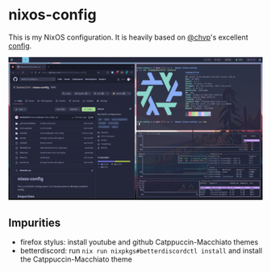 # nixos-config

This is my NixOS configuration. It is heavily based on [@chvp](https://github.com/chvp)'s excellent [config](https://github.com/chvp/nixos-config).

![desktop](/desktop.png)

## Impurities

- firefox stylus: install youtube and github Catppuccin-Macchiato themes
- betterdiscord: run `nix run nixpkgs#betterdiscordctl install` and install
  the Catppuccin-Macchiato theme
